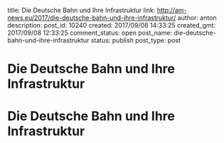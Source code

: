 title: Die Deutsche Bahn und Ihre Infrastruktur
link: http://am-news.eu/2017/die-deutsche-bahn-und-ihre-infrastruktur/
author: anton
description: 
post_id: 10240
created: 2017/09/08 14:33:25
created_gmt: 2017/09/08 12:33:25
comment_status: open
post_name: die-deutsche-bahn-und-ihre-infrastruktur
status: publish
post_type: post

# Die Deutsche Bahn und Ihre Infrastruktur

# Die Deutsche Bahn und Ihre Infrastruktur